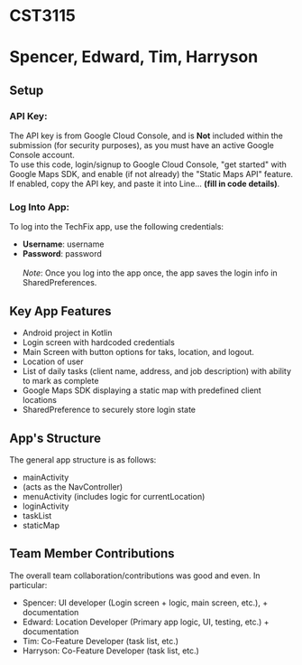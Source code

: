 # CST3115
# Spencer, Edward, Tim, Harryson

## Setup
### API Key:
The API key is from Google Cloud Console, and is **Not** included within the submission (for security purposes), as you must have an active Google Console account. <br>To use this code, login/signup to Google Cloud Console, "get started" with Google Maps SDK, and enable (if not already) the "Static Maps API" feature.
If enabled, copy the API key, and paste it into Line... **(fill in code details)**.
### Log Into App:
To log into the TechFix app, use the following credentials:
- **Username**: username
- **Password**: password <br><br>
*Note*: Once you log into the app once, the app saves the login info in SharedPreferences.

## Key App Features
- Android project in Kotlin
- Login screen with hardcoded credentials
- Main Screen with button options for taks, location, and logout.
- Location of user
- List of daily tasks (client name, address, and job description) with ability to mark as complete
- Google Maps SDK displaying a static map with predefined client locations
- SharedPreference to securely store login state

## App's Structure
The general app structure is as follows:
- mainActivity
-   (acts as the NavController)
- menuActivity (includes logic for currentLocation)
- loginActivity
- taskList
- staticMap 

## Team Member Contributions
The overall team collaboration/contributions was good and even. In particular:
- Spencer: UI developer (Login screen + logic, main screen, etc.), + documentation
- Edward: Location Developer (Primary app logic, UI, testing, etc.) + documentation
- Tim: Co-Feature Developer (task list, etc.)
- Harryson: Co-Feature Developer (task list, etc.)

